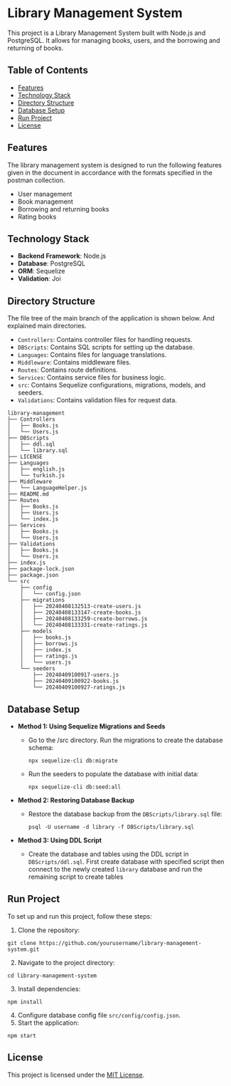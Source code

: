 # Library Management System

This project is a Library Management System built with Node.js and PostgreSQL. It allows for managing books, users, and the borrowing and returning of books.

## Table of Contents

- [Features](#features)
- [Technology Stack](#technology-stack)
- [Directory Structure](#directory-structure)
- [Database Setup](#database-setup)
- [Run Project](#run-project)
- [License](#license)

## Features

The library management system is designed to run the following features given in the document in accordance with the formats specified in the postman collection.

- User management
- Book management
- Borrowing and returning books
- Rating books

## Technology Stack

- **Backend Framework**: Node.js
- **Database**: PostgreSQL
- **ORM**: Sequelize
- **Validation**: Joi

## Directory Structure

The file tree of the main branch of the application is shown below. And explained main directories.

- `Controllers`: Contains controller files for handling requests.
- `DBScripts`: Contains SQL scripts for setting up the database.
- `Languages`: Contains files for language translations.
- `Middleware`: Contains middleware files.
- `Routes`: Contains route definitions.
- `Services`: Contains service files for business logic.
- `src`: Contains Sequelize configurations, migrations, models, and seeders.
- `Validations`: Contains validation files for request data.

```
library-management
├── Controllers
│   ├── Books.js
│   └── Users.js
├── DBScripts
│   ├── ddl.sql
│   └── library.sql
├── LICENSE
├── Languages
│   ├── english.js
│   └── turkish.js
├── Middleware
│   └── LanguageHelper.js
├── README.md
├── Routes
│   ├── Books.js
│   ├── Users.js
│   └── index.js
├── Services
│   ├── Books.js
│   └── Users.js
├── Validations
│   ├── Books.js
│   └── Users.js
├── index.js
├── package-lock.json
├── package.json
└── src
    ├── config
    │   └── config.json
    ├── migrations
    │   ├── 20240408132513-create-users.js
    │   ├── 20240408133147-create-books.js
    │   ├── 20240408133259-create-borrows.js
    │   └── 20240408133331-create-ratings.js
    ├── models
    │   ├── books.js
    │   ├── borrows.js
    │   ├── index.js
    │   ├── ratings.js
    │   └── users.js
    └── seeders
        ├── 20240409100917-users.js
        ├── 20240409100922-books.js
        └── 20240409100927-ratings.js
```

## Database Setup

- **Method 1: Using Sequelize Migrations and Seeds**
  - Go to the /src directory. Run the migrations to create the database schema:
    ```
    npx sequelize-cli db:migrate
    ```
  - Run the seeders to populate the database with initial data:
    ```
    npx sequelize-cli db:seed:all
    ```

- **Method 2: Restoring Database Backup**
  - Restore the database backup from the `DBScripts/library.sql` file:
    ```
    psql -U username -d library -f DBScripts/library.sql
    ```

- **Method 3: Using DDL Script**
  - Create the database and tables using the DDL script in `DBScripts/ddl.sql`. First create database with specified script then connect to the newly created `library` database and run the remaining script to create tables

## Run Project

To set up and run this project, follow these steps:

1. Clone the repository:
```
git clone https://github.com/yourusername/library-management-system.git
```
2. Navigate to the project directory:
```
cd library-management-system
```
3. Install dependencies:
```
npm install
```
4. Configure database config file `src/config/config.json`.
5. Start the application:
```
npm start
```

## License

This project is licensed under the [MIT License](LICENSE).